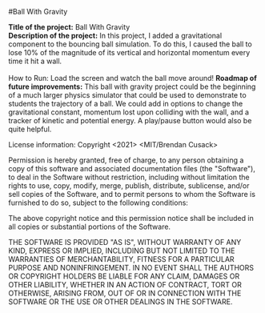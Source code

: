 #Ball With Gravity

<b>Title of the project:</b> Ball With Gravity <br>
<b>Description of the project:</b> In this project, I added a gravitational component to the bouncing ball simulation. To do this, I caused the ball to lose 10% of the magnitude of its vertical and horizontal momentum every time it hit a wall. <br>
<br>How to Run:</b> Load the screen and watch the ball move around!
<b>Roadmap of future improvements:</b> This ball with gravity project could be the beginning of a much larger physics simulator that could be used to demonstrate to students the trajectory of a ball.  We could add in options to change the gravitational constant, momentum lost upon colliding with the wall, and a tracker of kinetic and potential energy.  A play/pause button would also be quite helpful. 

License information: Copyright <2021> <MIT/Brendan Cusack>

Permission is hereby granted, free of charge, to any person obtaining a copy of this software and associated documentation files (the "Software"), to deal in the Software without restriction, including without limitation the rights to use, copy, modify, merge, publish, distribute, sublicense, and/or sell copies of the Software, and to permit persons to whom the Software is furnished to do so, subject to the following conditions:

The above copyright notice and this permission notice shall be included in all copies or substantial portions of the Software.

THE SOFTWARE IS PROVIDED "AS IS", WITHOUT WARRANTY OF ANY KIND, EXPRESS OR IMPLIED, INCLUDING BUT NOT LIMITED TO THE WARRANTIES OF MERCHANTABILITY, FITNESS FOR A PARTICULAR PURPOSE AND NONINFRINGEMENT. IN NO EVENT SHALL THE AUTHORS OR COPYRIGHT HOLDERS BE LIABLE FOR ANY CLAIM, DAMAGES OR OTHER LIABILITY, WHETHER IN AN ACTION OF CONTRACT, TORT OR OTHERWISE, ARISING FROM, OUT OF OR IN CONNECTION WITH THE SOFTWARE OR THE USE OR OTHER DEALINGS IN THE SOFTWARE.
